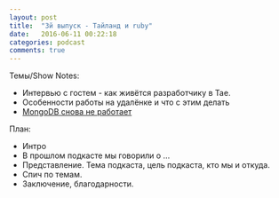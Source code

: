 ```yaml
---
layout: post
title:  "3й выпуск - Тайланд и ruby"
date:   2016-06-11 00:22:18
categories: podcast
comments: true
---
```



Темы/Show Notes:

- Интервью с гостем - как живётся разработчику в Тае.
- Особенности работы на удалёнке и что с этим делать
- [MongoDB снова не работает](https://engineering.meteor.com/mongodb-queries-dont-always-return-all-matching-documents-654b6594a827#.m3nmx7tvw)



План:

- Интро
- В прошлом подкасте мы говорили о ...
- Представление. Тема подкаста, цель подкаста, кто мы и откуда.
- Спич по темам.
- Заключение, благодарности. 
